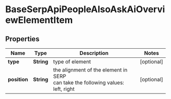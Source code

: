 # BaseSerpApiPeopleAlsoAskAiOverviewElementItem


## Properties

| Name | Type | Description | Notes |
|------------ | ------------- | ------------- | -------------|
**type** | **String** | type of element |[optional]|
**position** | **String** | the alignment of the element in SERP<br>can take the following values:<br>left, right |[optional]|